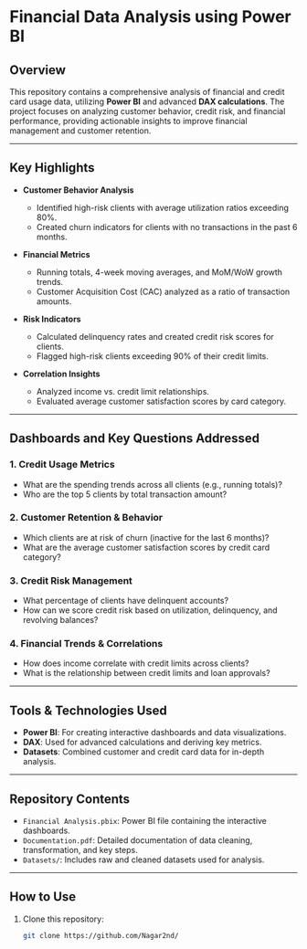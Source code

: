 # **Financial Data Analysis using Power BI**

## **Overview**  
This repository contains a comprehensive analysis of financial and credit card usage data, utilizing **Power BI** and advanced **DAX calculations**. The project focuses on analyzing customer behavior, credit risk, and financial performance, providing actionable insights to improve financial management and customer retention.

---

## **Key Highlights**  
- **Customer Behavior Analysis**  
  - Identified high-risk clients with average utilization ratios exceeding 80%.  
  - Created churn indicators for clients with no transactions in the past 6 months.  

- **Financial Metrics**  
  - Running totals, 4-week moving averages, and MoM/WoW growth trends.  
  - Customer Acquisition Cost (CAC) analyzed as a ratio of transaction amounts.  

- **Risk Indicators**  
  - Calculated delinquency rates and created credit risk scores for clients.  
  - Flagged high-risk clients exceeding 90% of their credit limits.  

- **Correlation Insights**  
  - Analyzed income vs. credit limit relationships.  
  - Evaluated average customer satisfaction scores by card category.  

---

## **Dashboards and Key Questions Addressed**  
### **1. Credit Usage Metrics**  
- What are the spending trends across all clients (e.g., running totals)?  
- Who are the top 5 clients by total transaction amount?  

### **2. Customer Retention & Behavior**  
- Which clients are at risk of churn (inactive for the last 6 months)?  
- What are the average customer satisfaction scores by credit card category?  

### **3. Credit Risk Management**  
- What percentage of clients have delinquent accounts?  
- How can we score credit risk based on utilization, delinquency, and revolving balances?  

### **4. Financial Trends & Correlations**  
- How does income correlate with credit limits across clients?  
- What is the relationship between credit limits and loan approvals?  

---

## **Tools & Technologies Used**  
- **Power BI**: For creating interactive dashboards and data visualizations.  
- **DAX**: Used for advanced calculations and deriving key metrics.  
- **Datasets**: Combined customer and credit card data for in-depth analysis.  

---

## **Repository Contents**  
- `Financial Analysis.pbix`: Power BI file containing the interactive dashboards.  
- `Documentation.pdf`: Detailed documentation of data cleaning, transformation, and key steps.  
- `Datasets/`: Includes raw and cleaned datasets used for analysis.  

---

## **How to Use**  
1. Clone this repository:  
   ```bash
   git clone https://github.com/Nagar2nd/
